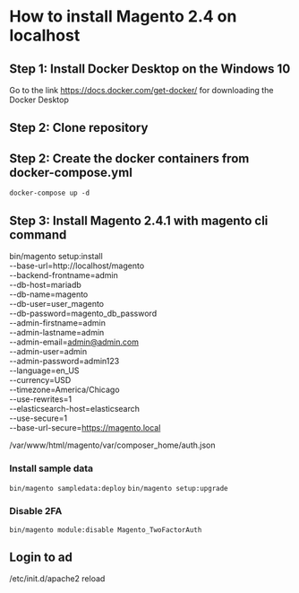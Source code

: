 # How to install Magento 2.4 on localhost

## Step 1: Install Docker Desktop on the Windows 10
Go to the link https://docs.docker.com/get-docker/ for downloading the Docker Desktop

## Step 2: Clone repository

## Step 2: Create the docker containers from docker-compose.yml
    docker-compose up -d

## Step 3: Install Magento 2.4.1 with magento cli command 

bin/magento setup:install \
--base-url=http://localhost/magento \
--backend-frontname=admin \
--db-host=mariadb \
--db-name=magento \
--db-user=user_magento \
--db-password=magento_db_password \
--admin-firstname=admin \
--admin-lastname=admin \
--admin-email=admin@admin.com \
--admin-user=admin \
--admin-password=admin123 \
--language=en_US \
--currency=USD \
--timezone=America/Chicago \
--use-rewrites=1 \
--elasticsearch-host=elasticsearch \
--use-secure=1 \
--base-url-secure=https://magento.local


/var/www/html/magento/var/composer_home/auth.json

### Install sample data
`bin/magento sampledata:deploy`
`bin/magento setup:upgrade`

### Disable 2FA
`bin/magento module:disable Magento_TwoFactorAuth`

## Login to ad

/etc/init.d/apache2 reload

